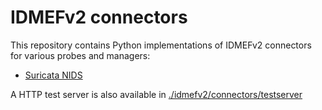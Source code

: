 # IDMEFv2 connectors

This repository contains Python implementations of IDMEFv2 connectors for various probes and managers:
- [Suricata NIDS](./idmefv2/connectors/suricata)


A HTTP test server is also available in [./idmefv2/connectors/testserver](./idmefv2/connectors/testserver)

